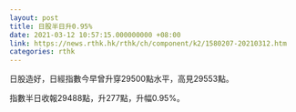 ```yaml
---
layout: post
title: 日股半日升0.95%
date: 2021-03-12 10:57:15.000000000 +08:00
link: https://news.rthk.hk/rthk/ch/component/k2/1580207-20210312.htm
categories: rthk
---
```


日股造好，日經指數今早曾升穿29500點水平，高見29553點。

指數半日收報29488點，升277點，升幅0.95%。
